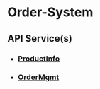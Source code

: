 # Order-System

## API Service(s)

- ### [ProductInfo](pkg/api/productinfo/README.md)

- ### [OrderMgmt](pkg/api/ordermgmt/README.md)
